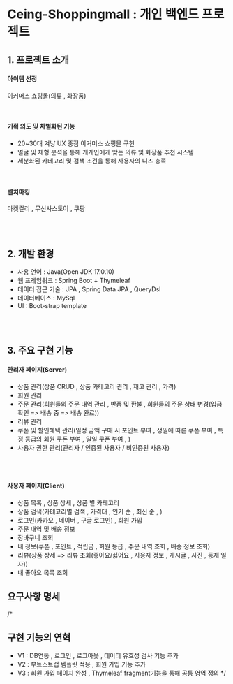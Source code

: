 # Ceing-Shoppingmall : 개인 백엔드 프로젝트
## 1. 프로젝트 소개
#### 아이템 선정
이커머스 쇼핑몰(의류 , 화장품)

<br>

#### 기획 의도 및 차별화된 기능
- 20~30대 겨냥 UX 중점 이커머스 쇼핑몰 구현
- 얼굴 및 체형 분석을 통해 개개인에게 맞는 의류 및 화장품 추천 시스템
- 세분화된 카테고리 및 검색 조건을 통해 사용자의 니즈 충족

<br>
  
#### 벤치마킹
마켓컬리 , 무신사스토어 , 쿠팡

<br>
<br>

## 2. 개발 환경
- 사용 언어 : Java(Open JDK 17.0.10)
- 웹 프레임워크 : Spring Boot + Thymeleaf
- 데이터 접근 기술 : JPA , Spring Data JPA , QueryDsl
- 데이터베이스 : MySql
- UI : Boot-strap template

<br>
<br>
  
## 3. 주요 구현 기능</span>
#### 관리자 페이지(Server)
- 상품 관리(상품 CRUD , 상품 카테고리 관리 , 재고 관리 , 가격)
- 회원 관리
- 주문 관리(회원들의 주문 내역 관리 , 반품 및 환불 , 회원들의 주문 상태 변경(입금 확인 => 배송 중 => 배송 완료))
- 리뷰 관리
- 쿠폰 및 할인혜택 관리(일정 금액 구매 시 포인트 부여 , 생일에 따른 쿠폰 부여 , 특정 등급의 회원 쿠폰 부여 , 일일 쿠폰 부여 , )
- 사용자 권한 관리(관리자 / 인증된 사용자 / 비인증된 사용자)

<br>
<br>

#### 사용자 페이지(Client)
- 상품 목록 , 상품 상세 , 상품 별 카테고리
- 상품 검색(카테고리별 검색 , 가격대 , 인기 순 , 최신 순 , )
- 로그인(카카오 , 네이버 , 구글 로그인) , 회원 가입
- 주문 내역 및 배송 정보
- 장바구니 조회
-  내 정보(쿠폰 , 포인트  , 적립금 , 회원 등급 , 주문 내역 조회 , 배송 정보 조회)
-  리뷰(상품 상세 => 리뷰 조회(좋아요/싫어요 , 사용자 정보 , 게시글 , 사진 , 등재 일자))
-  내 좋아요 목록 조회




## 요구사항 명세




















/*
## 구현 기능의 연혁
- V1 : DB연동 , 로그인 , 로그아웃 , 데이터 유효성 검사 기능 추가
- V2 : 부트스트랩 템플릿 적용 , 회원 가입 기능 추가
- V3 : 회원 가입 페이지 완성 , Thymeleaf fragment기능을 통해 공통 영역 정의
*/

